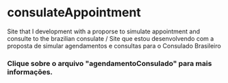 # consulateAppointment
Site that I development with a proporse to simulate appointment and consulte to the brazilian consulate /  Site que estou desenvolvendo com a proposta de simular agendamentos e consultas para o Consulado Brasileiro

<h3>Clique sobre o arquivo "agendamentoConsulado" para mais informações.</h3>

